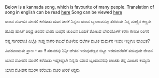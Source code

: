 Below is a kannada song, which is favourite of many people.
Translation of song in english can be read [here](http://kannadahaadulyrics.blogspot.com/2011/05/yava-mohana-murali-kareyitu.html)
Song can be viewed [here](https://www.youtube.com/watch?v=iJ5EjxeBO3U)

ಯಾವ ಮೋಹನ ಮುರಳಿ ಕರೆಯಿತು
ದೂರ ತೀರಕೆ ನಿನ್ನನು 
ಯಾವ ಬೃಂದಾವನವು ಸೆಳೆಯಿತು
ನಿನ್ನ ಮಣ್ಣಿನ ಕಣ್ಣನು 

ಹೂವು ಹಾಸಿಗೆ ಚಂದ್ರ ಚಂದನ 
ಬಾಹು ಬಂಧನ ಚುಂಬನ 
ಬಯಕೆ ತೋಟದ ಬೇಲಿಯೊಳಗೆ 
ಕರಣ ಗಣದೀ ರಿಂಗನ 

ಸಪ್ತ ಸಾಗರದಾಚೆ ಎಲ್ಲೊ 
ಸುಪ್ತ ಸಾಗರ ಕಾದಿದೆ 
ಮೊಳೆಯ ದಲೆಗಳ ಮೂಕ ಮರ್ಮರ 
ಇಂದು ಇಲ್ಲಿಗೂ ಹಾಯಿತೆ? 

ವಿವಶವಾಯಿತು ಪ್ರಾಣ - ಹಾ !! 
ಪರವಶವು ನಿನ್ನೀ ಚೇತನ 
ಇರುವುದೆಲ್ಲವ ಬಿಟ್ಟು 
ಇರದುದರೆಡೆಗೆ ತುಡಿವುದೇ ಜೀವನ 

ಯಾವ ಮೋಹನ ಮುರಳಿ ಕರೆಯಿತು 
ಇದ್ದಕಿದ್ದಲೇ ನಿನ್ನನು 
ಯಾವ ಬೃಂದಾವನವು ಚಾಚಿತು 
ತನ್ನ ಮಿಂಚಿನ ಕಯ್ಯನು 

ಯಾವ ಮೋಹನ ಮುರಳಿ ಕರೆಯಿತು 
ದೂರ ತೀರಕೆ ನಿನ್ನನು
